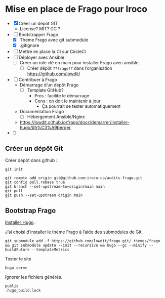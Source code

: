 # Mise en place de Frago pour Iroco

- [X] Créer un dépôt GIT
  - License? MIT? CC ?
- [ ] Bootstrapper Frago 
  - [X] Theme Frago avec git submodule
  - [X] .gitignore
- [ ] Mettre en place la CI sur CircleCI
- [ ] Déployer avec Ansible
  - [ ] Créer un role clé en main pour installer Frago avec ansible
    - [ ] Créer dépôt `??frago??` dans l’organisation https://github.com/lowdit/
- [ ] Contribuer à Frago
  - Démarrage d’un dépôt Frago
    - [ ] Template GitHub?
      - Pros : facilite le démarrage
      - Cons : on doit le maintenir à jour
        - Ça pourrait se tester automatiquement  
  - Documentation Frago
    - [ ] Hébergement Ansible/Nginx
  - https://lowdit.github.io/frago/docs/demarrer/installer-hugo/#h%C3%A9berger
- [ ] 

## Créer un dépôt Git

Créer dépôt dans github : 

```shell
git init
```

```shell
git remote add origin git@github.com:iroco-co/audits-frago.git
git config pull.rebase true
git branch --set-upstream-to=origin/main main
git pull
git push --set-upstream origin main
```


## Bootstrap Frago

[Installer Hugo](https://lowdit.github.io/frago/docs/demarrer/installer-hugo/).

J’ai choisi d’installer le thème Frago à l’aide des submodules de Git.

```shell
git submodule add -f https://github.com/lowdit/frago.git/ themes/frago && git submodule update --init --recursive && hugo --gc --minify --buildFuture --templateMetrics
```

Tester le site

```shell
hugo serve
```
Ignorer les fichiers générés.

```gitignore
public
.hugo_build.lock
```
